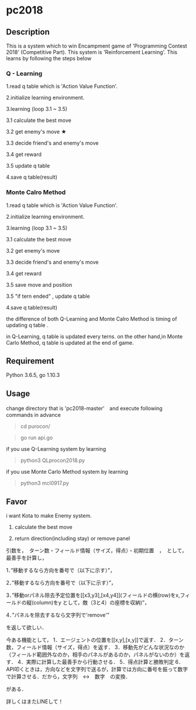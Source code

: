pc2018
====
## Description
This is a system which to win Encampment game of 'Programming Contest 2018' (Competitive Part).
This system is 'Reinforcement Learning'.
This learns by following the steps below
### Q - Learning

1.read q table which is 'Action Value Function'.

2.initialize learning environment.

3.learning (loop 3.1 ~ 3.5)

  3.1 calculate the best move
  
  3.2 get enemy's move  ★
  
  3.3 decide friend's and enemy's move 
  
  3.4 get reward
  
  3.5 update q table
  
4.save q table(result)

### Monte Calro Method

1.read q table which is 'Action Value Function'.

2.initialize learning environment.

3.learning (loop 3.1 ~ 3.5)

  3.1 calculate the best move
  
  3.2 get enemy's move
  
  3.3 decide friend's and enemy's move 
  
  3.4 get reward
  
  3.5 save move and position
  
  3.5 "if tern ended" , update q table
  
4.save q table(result)


the difference of both Q-Learning and Monte Calro Method is timing of updating q table .

in Q-Learning, q table is updated every terns.
on the other hand,in Monte Carlo Method, q table is updated at the end of game.


## Requirement
Python 3.6.5, go 1.10.3

## Usage
change directory that is 'pc2018-master'　and execute following commands in advance
> cd purocon/

> go run api.go

if you use Q-Learning system by learning 
> python3 QLprocon2018.py

if you use Monte Carlo Method system by learning
> python3 mcl0917.py

## Favor
i want Kota to make Enemy system.

1. calculate the best move

2. return direction(including stay) or remove panel 

引数を，　ターン数・フィールド情報（サイズ，得点）・初期位置　，　として，最善手を計算し，

1．”移動するなら方向を番号で（以下に示す）”，

2．”移動するなら方向を番号で（以下に示す）”，

3．”移動orパネル除去予定位置を[[x3,y3],[x4,y4]](フィールドの横(row)をx,フィールドの縦(column)をy として，敵（3と4）の座標を収納)”，

4．”パネルを除去するなら文字列で'remove'”

を返して欲しい．

今ある機能として，
1．エージェントの位置を[[x,y],[x,y]]で返す．
2．ターン数，フィールド情報（サイズ，得点）を返す．
3．移動先がどんな状況なのか（フィールド範囲外なのか，相手のパネルがあるのか，パネルがないのか）を返す．
4．実際に計算した最善手から行動させる．
5．得点計算と勝敗判定
6．API叩くときは，方向などを文字列で送るが，計算では方向に番号を振って数字で計算させる．だから，文字列　↔︎　数字　の変換．

がある．

詳しくはまたLINEして！
